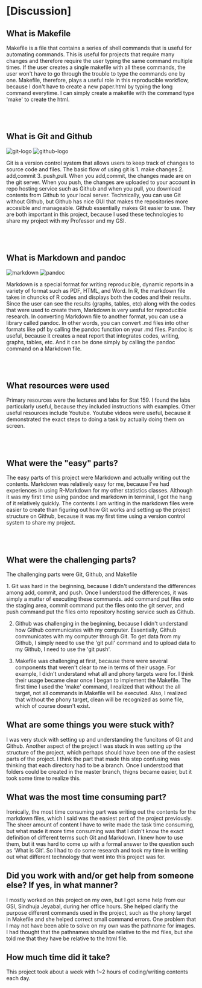 


<h1>[Discussion]</h1>

<h2>What is Makefile</h2>
<p>Makefile is a file that contains a series of shell commands that is
useful for automating commands.  This is useful for projects that require
many changes and therefore require the user typing the same command multiple
times.  If the user creates a single makefile with all these commands, the
user won't have to go through the trouble to type the commands one by one.
Makefile, therefore, plays a useful role in this reproducible workflow,
because I don't have to create a new paper.html by typing the long command
everytime.  I can simply create a makefile with the command type 'make'
to create the html.</p>

<br><br>

<h2>What is Git and Github</h2>

![git-logo](../images/git-logo.png)
![github-logo](../images/github-logo.png)

<p>Git is a version control system that allows users to keep track of changes
to source code and files.  The basic flow of using git is 1. make changes 2. add,commit 3. push,pull. When you add,commit, the changes made are on 
the git server. When you push, the changes are uploaded to your account in repo hosting service such as Github and when you pull, you download contents 
from Github to your local server.  Technically, you can use Git without Github, but Github has nice GUI that makes the repositories more accesible and 
manageable.  Github essentially makes Git easier to use. They are both important in this project, because I used these technologies to share my 
project with my Professor and my GSI.</p>   

<br><br>

<h2>What is Markdown and pandoc</h2>

![markdown](../images/markdown-logo.png)
![pandoc](../images/pandoc-logo.png)

<p>Markdown is a special format for writing reproducible, dynamic reports in
a variety of format such as PDF, HTML, and Word.  In R, the markdown file 
takes in chuncks of R codes and displays both the codes and their results.  
Since the user can see the results (graphs, tables, etc) along with the
codes that were used to create them, Markdown is very uesful for 
reproducible research.  In converting Markdown file to another format,
you can use a library called pandoc.  In other words, you can convert
.md files into other formats like pdf by calling the pandoc function
on your .md files.  Pandoc is useful, because it creates a neat report
that integrates codes, writing, graphs, tables, etc.  And it can be done
simply by calling the pandoc command on a Markdown file.</p>

<br><br>

<h2>What resources were used</h2>
<p>Primary resources were the lectures and labs for Stat 159.  I found the 
labs particularly useful, because they included instructions with examples.
Other useful resources include Youtube.  Youtube videos were useful, because
it demonstrated the exact steps to doing a task by actually doing them on screen.</p>

<br><br>

<h2>What were the "easy" parts?</h2>
<p>The easy parts of this project were Markdown and actually writing out the contents.
Markdown was relatively easy for me, because I've had experiences in using R-Markdown
for my other statistics classes.  Although it was my first time using pandoc and markdown
in terminal, I got the hang of it relatively quickly.  The contents I am writing in 
the markdown files were easier to create than figuring out how Git works and setting
up the project structure on Github, because it was my first time using a version control system
to share my project.</p>

<br><br>

<h2>What were the challenging parts?</h2>
<p>The challenging parts were Git, Github, and Makefile</p> 
1. Git was hard in the beginning, because
I didn't understand the differences among add, commit, and push.  Once I understood the differences,
it was simply a matter of executing these commands.  add command put files onto the staging area,
commit command put the files onto the git server, and push command put the files onto repository
hosting service such as Github.  

2. Github was challenging in the beginning, because I didn't understand how Github communicates
with my computer.  Essentially, Github communicates with my computer through Git.  To 
get data from my Github, I simply need to use the 'git pull' command and to upload data to my
Github, I need to use the 'git push'.  

3. Makefile was challenging at first, because there were several components that weren't clear
to me in terms of their usage.  For example, I didn't understand what all and phony targets were for.
I think their usage became clear once I began to implement the Makefile.  The first time I used
the 'make' command, I realized that without the all target, not all commands in Makefile will be 
executed.  Also, I realized that without the phony target, clean will be recognized as some file,
which of course doesn't exist.  

<h2>What are some things you were stuck with?</h2>
<p>I was very stuck with setting up and understanding the funcitons of Git and Github.  Another aspect
of the project I was stuck in was setting up the structure of the project, which perhaps should have
been one of the easiest parts of the project.  I think the part that made this step confusing was
thinking that each directory had to be a branch.  Once I understood that folders could be created in
the master branch, thigns became easier, but it took some time to realize this.</p>

<h2>What was the most time consuming part?</h2>
<p>Ironically, the most time consuming part was writing out the contents for the markdown files, which
I said was the easiest part of the project previously.  The sheer amount of content I have to write made
the task time consuming, but what made it more time consuming was that I didn't know the exact definition
of different terms such Git and Markdown.  I knew how to use them, but it was hard to come up with a 
formal answer to the question such as 'What is Git'.  So I had to do some research and took my time
in writing out what different technology that went into this project was for.</p>

<h2>Did you work with and/or get help from someone else? If yes, in what manner?</h2>
<p>I mostly worked on this project on my own, but I got some help from our GSI, Sindhuja Jeyabal,
during her office hours.  She helped clarify the purpose different commands used in the project, such
as the phony target in Makefile and she helped correct small command errors.  One problem that
I may not have been able to solve on my own was the pathname for images.  I had thought that 
the pathnames should be relative to the md files, but she told me that they have be relative to 
the html file. </p>

<h2>How much time did it take?</h2>
<p>This project took about a week with 1~2 hours of coding/writing contents each day.</p>

